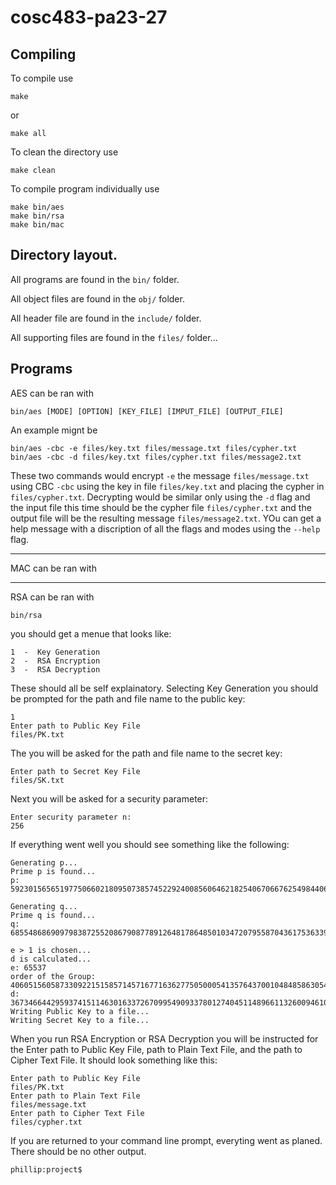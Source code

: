 # cosc483-pa23-27

## Compiling

To compile use

    make
or 

    make all
To clean the directory use

    make clean
To compile program individually use

    make bin/aes
    make bin/rsa
    make bin/mac
## Directory layout.

All programs are found in the `bin/` folder.

All object files are found in the `obj/` folder.

All header file are found in the `include/` folder.

All supporting files are found in the `files/` folder...

## Programs
AES can be ran with

    bin/aes [MODE] [OPTION] [KEY_FILE] [IMPUT_FILE] [OUTPUT_FILE]
An example mignt be

    bin/aes -cbc -e files/key.txt files/message.txt files/cypher.txt
    bin/aes -cbc -d files/key.txt files/cypher.txt files/message2.txt
These two commands would encrypt `-e` the message `files/message.txt` using CBC `-cbc` using the key in file `files/key.txt` and placing the cypher in `files/cypher.txt`.  Decrypting would be similar only using the `-d` flag and the input file this time should be the cypher file `files/cypher.txt` and the output file will be the resulting message `files/message2.txt`.  YOu can get a help message with a discription of all the flags and modes using the `--help` flag.

------

MAC can be ran with

-----

RSA can be ran with

    bin/rsa
you should get a menue that looks like:

    1  -  Key Generation
    2  -  RSA Encryption
    3  -  RSA Decryption
These should all be self explainatory.  Selecting Key Generation you should be prompted for the path and file name to the public key:

    1
    Enter path to Public Key File
    files/PK.txt
The you will be asked for the path and file name to the secret key:

    Enter path to Secret Key File
    files/SK.txt
Next you will be asked for a security parameter:

    Enter security parameter n: 
    256
If everything went well you should see something like the following:

    Generating p...
    Prime p is found...
    p: 59230156565197750660218095073857452292400856064621825406706676254984406683193
    
    Generating q... 
    Prime q is found...
    q: 68554868690979838725520867908778912648178648501034720795587043617536339225841
    
    e > 1 is chosen...
    d is calculated...
    e: 65537
    order of the Group: 4060515605873309221515857145716771636277505000541357643700104848586305443820416751478464966208588331165860280556671436145610501642097851907198919420081280
    d:    367346644295937415114630163372670995490933780127404511489661132600946106419446281024700837460529475189318790964195873245759260635000048277427749107247233
    Writing Public Key to a file...
    Writing Secret Key to a file...
    
When you run RSA Encryption or RSA Decryption you will be instructed for the Enter path to Public Key File, path to Plain Text File, and the path to Cipher Text File. It should look something like this:

    Enter path to Public Key File
    files/PK.txt
    Enter path to Plain Text File
    files/message.txt
    Enter path to Cipher Text File
    files/cypher.txt
If you are returned to your command line prompt, everyting went as planed.  There should be no other output.

    phillip:project$
